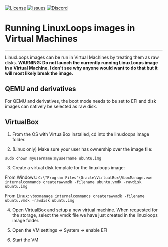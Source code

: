 <div id="top"></div>

<!-- Shields/Logos -->
[![License][license-shield]][license-url]
[![Issues][issues-shield]][issues-url]
[![Discord][discord-shield]][discord-url]
  
# Running LinuxLoops images in Virtual Machines
  
  ***

LinuxLoops images can be run in Virtual Machines by treating them as raw disks.
**WARNING: Do not launch the currently running LinuxLoops image in a Virtual Machine. I don't see why anyone would want to do that but it will most likely break the image.**

## QEMU and derivatives

For QEMU and derivatives, the boot mode needs to be set to EFI and disk images can natively be selected as raw disk.

## VirtualBox

1. From the OS with VirtualBox installed, cd into the linuxloops image folder.

2. (Linux only) Make sure your user has ownership over the image file:

`sudo chown myusername:myusername ubuntu.img`

3. Create a virtual disk template for the linuxloops image:

From Windows: `C:\"Program Files"\Oracle\VirtualBox\VboxManage.exe internalcommands createrawvmdk -filename ubuntu.vmdk -rawdisk ubuntu.img`

From Linux: `vboxmanage internalcommands createrawvmdk -filename ubuntu.vmdk -rawdisk ubuntu.img`

4. Open VirtualBox and setup a new virtual machine. When requested for the storage, select the vmdk file we have just created in the linuxloops image folder.

5. Open the VM settings -> System -> enable EFI

6. Start the VM

<!-- Reference Links -->
<!-- Badges -->
[license-shield]: https://img.shields.io/github/license/sebanc/linuxloops?label=License&logo=Github&style=flat-square
[license-url]: ./LICENSE
[issues-shield]: https://img.shields.io/github/issues/sebanc/linuxloops?label=Issues&logo=Github&style=flat-square
[issues-url]: https://github.com/sebanc/linuxloops/issues
[discord-shield]: https://img.shields.io/badge/Discord-Join-7289da?style=flat-square&logo=discord&logoColor=%23FFFFFF
[discord-url]: https://discord.gg/x2EgK2M
